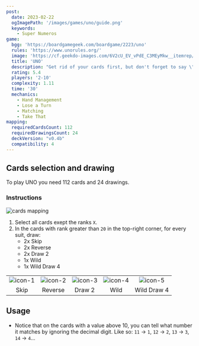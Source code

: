 ```yaml
---
post: 
  date: 2023-02-22
  ogImagePath: '/images/games/uno/guide.png'
  keywords:
    - Super Numeros
game:
  bgg: 'https://boardgamegeek.com/boardgame/2223/uno'
  rules: 'https://www.unorules.org/'
  image: 'https://cf.geekdo-images.com/6V2cU_EV_vPdE_C3MEyMkw__itemrep/img/5PllXAcUEihn4JdqHc9YM2qfU8M=/fit-in/246x300/filters:strip_icc()/pic6332152.png'
  title: 'UNO'
  description: "Get rid of your cards first, but don't forget to say \"UNO!\""
  rating: 5.4
  players: '2-10'
  complexity: 1.11
  time: '30'
  mechanics:
    - Hand Management
    - Lose a Turn
    - Matching
    - Take That 
mapping:
  requiredCardsCount: 112
  requiredDrawingsCount: 24
  deckVersion: "v0.4b"
  compatibility: 4
---
```


## Cards selection and drawing

To play UNO you need 112 cards and 24 drawings.

### Instructions

![cards mapping](/images/games/uno/guide.png)

1. Select all cards exept the ranks `X`.
1. In the cards with rank greater than `20` in the top-right corner, for every suit, draw:
    - 2x Skip
    - 2x Reverse
    - 2x Draw 2
    - 1x Wild
    - 1x Wild Draw 4

|   |   |   |   |   |
|:-:|:-:|:-:|:-:|:-:|
| ![icon-1](/images/games/uno/icon-1.png) | ![icon-2](/images/games/uno/icon-2.png) | ![icon-3](/images/games/uno/icon-3.png) | ![icon-4](/images/games/uno/icon-4.png)| ![icon-5](/images/games/uno/icon-5.png) |
| Skip  | Reverse  | Draw 2  | Wild  |  Wild Draw 4 |

## Usage

- Notice that on the cards with a value above 10, you can tell what number it matches by ignoring the decimal digit. Like so: `11` → `1`, `12` → `2`, `13` → `3`, `14` → `4`...
